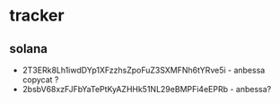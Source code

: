 # tracker

## solana

- 2T3ERk8Lh1iwdDYp1XFzzhsZpoFuZ3SXMFNh6tYRve5i - anbessa copycat ?
- 2bsbV68xzFJFbYaTePtKyAZHHk51NL29eBMPFi4eEPRb - anbessa?
